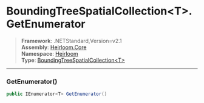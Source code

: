 # BoundingTreeSpatialCollection\<T>.GetEnumerator

> **Framework**: .NETStandard,Version=v2.1  
> **Assembly**: [Heirloom.Core][0]  
> **Namespace**: [Heirloom][0]  
> **Type**: [BoundingTreeSpatialCollection\<T>][1]  

--------------------------------------------------------------------------------

### GetEnumerator()

```cs
public IEnumerator<T> GetEnumerator()
```

[0]: ../Heirloom.Core.md
[1]: Heirloom.BoundingTreeSpatialCollection[T].md
